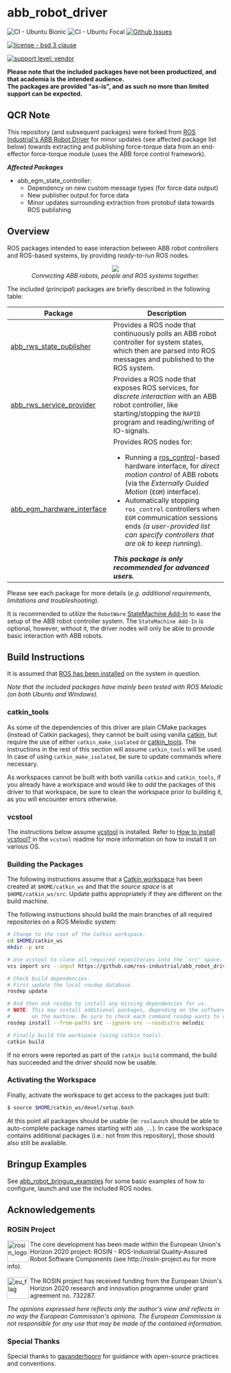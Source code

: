 # abb_robot_driver

![CI - Ubuntu Bionic](https://github.com/ros-industrial/abb_robot_driver/workflows/CI%20-%20Ubuntu%20Bionic/badge.svg)
![CI - Ubuntu Focal](https://github.com/ros-industrial/abb_robot_driver/workflows/CI%20-%20Ubuntu%20Focal/badge.svg)
[![Github Issues](https://img.shields.io/github/issues/ros-industrial/abb_robot_driver.svg)](http://github.com/ros-industrial/abb_robot_driver/issues)

[![license - bsd 3 clause](https://img.shields.io/:license-BSD%203--Clause-blue.svg)](https://opensource.org/licenses/BSD-3-Clause)

[![support level: vendor](https://img.shields.io/badge/support%20level-vendor-brightgreen.svg)](http://rosindustrial.org/news/2016/10/7/better-supporting-a-growing-ros-industrial-software-platform)

**Please note that the included packages have not been productized, and that academia is the intended audience.**\
**The packages are provided "as-is", and as such no more than limited support can be expected.**

## QCR Note
This repository (and subsequent packages) were forked from [ROS Industrial's ABB Robot Driver](https://github.com/ros-industrial/abb_robot_driver) for minor updates (see affected package list below) towards extracting and publishing force-torque data from an end-effector force-torque module (uses the ABB force control framework).

***Affected Packages***
- abb_egm_state_controller:
  - Dependency on new custom message types (for force data output)
  - New publisher output for force data
  - Minor updates surrounding extraction from protobuf data towards ROS publishing

## Overview

ROS packages intended to ease interaction between ABB robot controllers and ROS-based systems, by providing *ready-to-run* ROS nodes.

<p align="center">
  <img src="docs/images/abb_robots_people_ros.png">
  <br>
  <i>Connecting ABB robots, people and ROS systems together.</i>
</p>

The included (*principal*) packages are briefly described in the following table:

| Package | Description |
| --- | --- |
| [abb_rws_state_publisher](abb_rws_state_publisher) | Provides a ROS node that continuously polls an ABB robot controller for system states, which then are parsed into ROS messages and published to the ROS system. |
| [abb_rws_service_provider](abb_rws_service_provider) | Provides a ROS node that exposes ROS services, for *discrete interaction* with an ABB robot controller, like starting/stopping the `RAPID` program and reading/writing of IO-signals. |
| [abb_egm_hardware_interface](abb_egm_hardware_interface) | Provides ROS nodes for:<br><ul><li>Running a [ros_control](http://wiki.ros.org/ros_control)-based hardware interface, for *direct motion control* of ABB robots (via the *Externally Guided Motion* (`EGM`) interface).</li><li>Automatically stopping `ros_control` controllers when `EGM` communication sessions ends *(a user-provided list can specify controllers that are ok to keep running*).</li></ul>***This package is only recommended for advanced users.*** |

Please see each package for more details (*e.g. additional requirements, limitations and troubleshooting*).

It is recommended to utilize the `RobotWare` [StateMachine Add-In](https://robotapps.robotstudio.com/#/viewApp/c163de01-792e-4892-a290-37dbe050b6e1) to ease the setup of the ABB robot controller system. The `StateMachine Add-In` is optional, however, without it, the driver nodes will only be able to provide basic interaction with ABB robots.

## Build Instructions

It is assumed that [ROS has been installed](http://wiki.ros.org/ROS/Installation) on the system in question.

*Note that the included packages have mainly been tested with ROS Melodic (on both Ubuntu and Windows).*

### catkin_tools

As some of the dependencies of this driver are plain CMake packages (instead of Catkin packages), they cannot be built using vanilla [catkin](http://wiki.ros.org/catkin), but require the use of either `catkin_make_isolated` or [catkin_tools](https://catkin-tools.readthedocs.io/en/latest).
The instructions in the rest of this section will assume `catkin_tools` will be used.
In case of using `catkin_make_isolated`, be sure to update commands where necessary.

As workspaces cannot be built with both vanilla `catkin` and `catkin_tools`, if you already have a workspace and would like to *add* the packages of this driver to that workspace, be sure to clean the workspace prior to building it, as you will encounter errors otherwise.

### vcstool

The instructions below assume [vcstool](https://github.com/dirk-thomas/vcstool) is installed.
Refer to [How to install vcstool?](https://github.com/dirk-thomas/vcstool#how-to-install-vcstool) in the `vcstool` readme for more information on how to install it on various OS.

### Building the Packages

The following instructions assume that a [Catkin workspace](http://wiki.ros.org/catkin/Tutorials/create_a_workspace) has been created at `$HOME/catkin_ws` and that the *source space* is at `$HOME/catkin_ws/src`. Update paths appropriately if they are different on the build machine.

The following instructions should build the main branches of all required repositories on a ROS Melodic system:

```bash
# Change to the root of the Catkin workspace.
cd $HOME/catkin_ws
mkdir -p src

# Use vcstool to clone all required repositories into the 'src' space.
vcs import src --input https://github.com/ros-industrial/abb_robot_driver/raw/master/pkgs.repos

# Check build dependencies.
# First update the local rosdep database.
rosdep update

# And then ask rosdep to install any missing dependencies for us.
# NOTE: This may install additional packages, depending on the software installed
#       on the machine. Be sure to check each command rosdep wants to run.
rosdep install --from-paths src --ignore-src --rosdistro melodic

# Finally build the workspace (using catkin_tools).
catkin build
```

If no errors were reported as part of the `catkin build` command, the build has succeeded and the driver should now be usable.

### Activating the Workspace

Finally, activate the workspace to get access to the packages just built:

```bash
$ source $HOME/catkin_ws/devel/setup.bash
```

At this point all packages should be usable (ie: `roslaunch` should be able to auto-complete package names starting with `abb_..`). In case the workspace contains additional packages (i.e.: not from this repository), those should also still be available.

## Bringup Examples

See [abb_robot_bringup_examples](abb_robot_bringup_examples) for some basic examples of how to configure, launch and use the included ROS nodes.

## Acknowledgements

### ROSIN Project

<p>
  <a href="http://rosin-project.eu">
    <img src="http://rosin-project.eu/wp-content/uploads/rosin_ack_logo_wide.png" alt="rosin_logo" height="50" align="left">
  </a>
  The core development has been made within the European Union's Horizon 2020 project: ROSIN - ROS-Industrial Quality-Assured Robot Software Components (see http://rosin-project.eu for more info).
  <br><br>
  <img src="http://rosin-project.eu/wp-content/uploads/rosin_eu_flag.jpg" alt="eu_flag" height="50" align="left">
  The ROSIN project has received funding from the European Union's Horizon 2020 research and innovation programme under grant agreement no. 732287.
</p>

*The opinions expressed here reflects only the author's view and reflects in no way the European Commission's opinions. The European Commission is not responsible for any use that may be made of the contained information.*

### Special Thanks

Special thanks to [gavanderhoorn](https://github.com/gavanderhoorn) for guidance with open-source practices and conventions.
